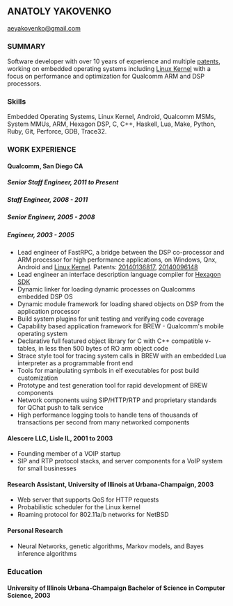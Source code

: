 ANATOLY YAKOVENKO
-----------------

aeyakovenko@gmail.com   

### SUMMARY

Software developer with over 10 years of experience and multiple [patents], working on embedded operating systems including [Linux Kernel] with a focus on performance and optimization for Qualcomm ARM and DSP processors.

### Skills

Embedded Operating Systems, Linux Kernel, Android, Qualcomm MSMs, System MMUs, ARM, Hexagon DSP, C, C++, Haskell, Lua, Make, Python, Ruby, Git, Perforce, GDB, Trace32.

### WORK EXPERIENCE
#### Qualcomm, San Diego CA
##### Senior Staff Engineer, 2011 to Present
##### Staff Engineer, 2008 - 2011
##### Senior Engineer, 2005 - 2008
##### Engineer, 2003 - 2005
   * Lead engineer of FastRPC, a bridge between the DSP co-processor and ARM processor for high performance applications, on Windows, Qnx, Android and [Linux Kernel].  Patents: [20140136817], [20140096148]
   * Lead engineer an interface description language compiler for [Hexagon SDK]
   * Dynamic linker for loading dynamic processes on Qualcomms embedded DSP OS
   * Dynamic module framework for loading shared objects on DSP from the application processor
   * Build system plugins for unit testing and verifying code coverage
   * Capability based application framework for BREW - Qualcomm's mobile operating system
   * Declarative full featured object library for C with C++ compatible v-tables, in less then 500 bytes of RO arm object code
   * Strace style tool for tracing system calls in BREW with an embedded Lua interpreter as a programmable front end
   * Tools for manipulating symbols in elf executables for post build customization
   * Prototype and test generation tool for rapid development of BREW components
   * Network components using SIP/HTTP/RTP and proprietary standards for QChat push to talk service
   * High performance logging tools to handle tens of thousands of transactions per second from many networked components

#### Alescere LLC, Lisle IL, 2001 to 2003
   * Founding member of a VOIP startup
   * SIP and RTP protocol stacks, and server components for a VoIP system for small businesses

#### Research Assistant, University of Illinois at Urbana-Champaign, 2003
   * Web server that supports QoS for HTTP requests
   * Probabilistic scheduler for the Linux kernel
   * Roaming protocol for 802.11a/b networks for NetBSD

#### Personal Research
   * Neural Networks, genetic algorithms, Markov models, and Bayes inference algorithms

### Education
#### University of Illinois Urbana-Champaign Bachelor of Science in Computer Science, 2003

[20140136817]: https://www.google.com/patents/US20140136817
[20140096148]: https://www.google.com/patents/US20140096148
[Linux Kernel]: https://www.codeaurora.org/cgit/quic/le/kernel/msm/tree/drivers/char/adsprpc.c?h=msm-3.4
[Hexagon SDK]: https://developer.qualcomm.com/mobile-development/maximize-hardware/multimedia-optimization-hexagon-sdk
[patents]: https://www.google.com/search?tbo=p&tbm=pts&hl=en&q=ininventor:%22Anatoly+E.+Yakovenko%22

